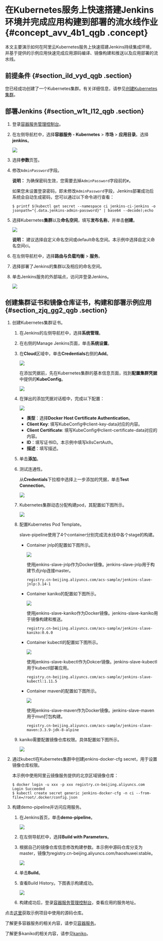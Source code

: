 # 在Kubernetes服务上快速搭建Jenkins环境并完成应用构建到部署的流水线作业 {#concept_avv_4b1_qgb .concept}

本文主要演示如何在阿里云Kubernetes服务上快速搭建Jenkins持续集成环境，并基于提供的示例应用快速完成应用源码编译、镜像构建和推送以及应用部署的流水线。

## 前提条件 {#section_ild_vyd_qgb .section}

您已经成功创建了一个Kubernetes集群。有关详细信息，请参见[创建Kubernetes集群](../../../../../intl.zh-CN/用户指南/Kubernetes集群/集群管理/创建Kubernetes集群.md#)。

## 部署Jenkins {#section_w1t_l12_qgb .section}

1.  登录[容器服务管理控制台](https://cs.console.aliyun.com)。
2.  在左侧导航栏中，选择**容器服务 - Kubernetes** \> **市场** \> **应用目录**。选择**jenkins**。

    ![](http://static-aliyun-doc.oss-cn-hangzhou.aliyuncs.com/assets/img/122864/155004957938448_zh-CN.png)

3.  选择**参数**页签。
4.  修改`AdminPassword`字段。

    **说明：** 为确保密码生效，您需要去掉`AdminPassword`字段前的`#`。

    如果您未设置登录密码，即未修改`AdminPassword`字段，Jenkins部署成功后系统会自动生成密码，您可以通过以下命令进行查看：

    ```
    $ printf $(kubectl get secret --namespace ci jenkins-ci-jenkins -o jsonpath="{.data.jenkins-admin-password}" | base64 --decode);echo
    ```

5.  选择Kubernetes**集群**以及**命名空间**，填写**发布名称**，并单击**创建**。

    ![](http://static-aliyun-doc.oss-cn-hangzhou.aliyuncs.com/assets/img/122864/155004957938449_zh-CN.png)

    **说明：** 建议选择自定义命名空间或default命名空间。本示例中选择自定义命名空间ci。

6.  在左侧导航栏中，选择**路由与负载均衡** \> **服务**。
7.  选择部署了Jenkins的集群以及相应的命名空间。
8.  单击Jenkins服务的外部端点，访问并登录Jenkins。

    ![](http://static-aliyun-doc.oss-cn-hangzhou.aliyuncs.com/assets/img/122864/155004957938450_zh-CN.png)


## 创建集群证书和镜像仓库证书，构建和部署示例应用 {#section_zjq_gg2_qgb .section}

1.  创建Kubernetes集群证书。
    1.  在Jenkins的左侧导航栏中，选择**系统管理**。
    2.  在右侧的Manage Jenkins页面，单击**系统设置**。
    3.  在**Cloud**区域中，单击**Credentials**右侧的**Add**。

        ![](http://static-aliyun-doc.oss-cn-hangzhou.aliyuncs.com/assets/img/122864/155004957938458_zh-CN.png)

        在添加凭据前，先在Kubernetes集群的基本信息页面，找到**配置集群凭据**中提供的**KubeConfig**。

        ![](http://static-aliyun-doc.oss-cn-hangzhou.aliyuncs.com/assets/img/122864/155004957938453_zh-CN.png)

    4.  在弹出的添加凭据对话框中，完成以下配置：

        ![](http://static-aliyun-doc.oss-cn-hangzhou.aliyuncs.com/assets/img/122864/155004957938526_zh-CN.png)

        -   **类型**：选择**Docker Host Certificate Authentication**。
        -   **Client Key**: 填写KubeConfig中client-key-data对应的内容。
        -   **Client Certificate**: 填写KubeConfig中client-certificate-data对应的内容。
        -   **ID**：填写证书ID。本示例中填写k8sCertAuth。
        -   **描述**：填写描述。
    5.  单击**添加**。
    6.  测试连通性。

        从**Credentials**下拉框中选择上一步添加的凭据，单击**Test Connection**。

        ![](http://static-aliyun-doc.oss-cn-hangzhou.aliyuncs.com/assets/img/122864/155004957938459_zh-CN.png)

    7.  Kubernetes集群动态分配构建pod，其配置如下图所示。

        ![](http://static-aliyun-doc.oss-cn-hangzhou.aliyuncs.com/assets/img/122864/155004957938460_zh-CN.png)

    8.  配置Kubernetes Pod Template。

        slave-pipeline使用了4个container分别完成流水线中各个stage的构建。

        -   Container jnlp的配置如下图所示。

            ![](http://static-aliyun-doc.oss-cn-hangzhou.aliyuncs.com/assets/img/122864/155004957938461_zh-CN.png)

            使用jenkins-slave-jnlp作为Docker镜像。jenkins-slave-jnlp用于构建节点jnlp连接master。

            ```
            registry.cn-beijing.aliyuncs.com/acs-sample/jenkins-slave-jnlp:3.14-1
            ```

        -   Container kaniko的配置如下图所示。

            ![](http://static-aliyun-doc.oss-cn-hangzhou.aliyuncs.com/assets/img/122864/155004957938462_zh-CN.png)

            使用jenkins-slave-kaniko作为Docker镜像。jenkins-slave-kaniko用于镜像构建和推送。

            ```
            registry.cn-beijing.aliyuncs.com/acs-sample/jenkins-slave-kaniko:0.6.0
            ```

        -   Container kubectl的配置如下图所示。

            ![](http://static-aliyun-doc.oss-cn-hangzhou.aliyuncs.com/assets/img/122864/155004957938463_zh-CN.png)

            使用jenkins-slave-kubectl作为Dokcer镜像。jenkins-slave-kubectl 用于kubectl部署应用。

            ```
            registry.cn-beijing.aliyuncs.com/acs-sample/jenkins-slave-kubectl:1.11.5
            ```

        -   Container maven的配置如下图所示。

            ![](http://static-aliyun-doc.oss-cn-hangzhou.aliyuncs.com/assets/img/122864/155004957938465_zh-CN.png)

            使用jenkins-slave-maven作为Docker镜像。jenkins-slave-maven用于mvn打包构建。

            ```
            registry.cn-beijing.aliyuncs.com/acs-sample/jenkins-slave-maven:3.3.9-jdk-8-alpine
            ```

    9.  kaniko需要配置镜像仓库权限。具体配置如下图所示。

        ![](http://static-aliyun-doc.oss-cn-hangzhou.aliyuncs.com/assets/img/122864/155004957938466_zh-CN.png)

2.  通过kubectl在Kubernetes集群中创建jenkins-docker-cfg secret，用于设置镜像仓库权限。

    本示例中使用阿里云镜像服务提供的北京区域镜像仓库：

    ```
    $ docker login -u xxx -p xxx registry.cn-beijing.aliyuncs.com
    Login Succeeded
    $ kubectl create secret generic jenkins-docker-cfg -n ci --from-file=/root/.docker/config.json
    ```

3.  构建demo-pipeline并访问应用服务。
    1.  在Jenkins首页，单击**demo-pipeline**。

        ![](http://static-aliyun-doc.oss-cn-hangzhou.aliyuncs.com/assets/img/122864/155004958038467_zh-CN.png)

    2.  在左侧导航栏中，选择**Build with Parameters**。
    3.  根据自己的镜像仓库信息修改构建参数。本示例中源码仓库分支为master，镜像为registry.cn-beijing.aliyuncs.com/haoshuwei:stable。

        ![](http://static-aliyun-doc.oss-cn-hangzhou.aliyuncs.com/assets/img/122864/155004958038468_zh-CN.png)

    4.  单击**Build**。
    5.  查看Build History。下图表示构建成功。

        ![](http://static-aliyun-doc.oss-cn-hangzhou.aliyuncs.com/assets/img/122864/155004958038469_zh-CN.png)

    6.  构建成功后，登录[容器服务管理控制台](https://cs.console.aliyun.com)，查看应用的服务地址。

点击[这里](https://github.com/AliyunContainerService/jenkins-demo.git)获取示例项目中使用的源码仓库。

了解更多容器服务的相关内容，请参见[容器服务](https://www.alibabacloud.com/zh/product/container-service)。

了解更多kaniko的相关内容，请参见[kaniko](https://github.com/GoogleContainerTools/kaniko)。


